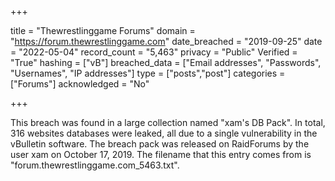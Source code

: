 +++

title = "Thewrestlinggame Forums"
domain = "https://forum.thewrestlinggame.com"
date_breached = "2019-09-25"
date = "2022-05-04"
record_count = "5,463"
privacy = "Public"
Verified = "True"
hashing = ["vB"]
breached_data = ["Email addresses", "Passwords", "Usernames", "IP addresses"]
type = ["posts","post"]
categories = ["Forums"]
acknowledged = "No"


+++


This breach was found in a large collection named "xam's DB Pack". In total, 316 websites databases were leaked, all due to a single vulnerability in the vBulletin software. The breach pack was released on RaidForums by the user xam on October 17, 2019. The filename that this entry comes from is "forum.thewrestlinggame.com_5463.txt".

